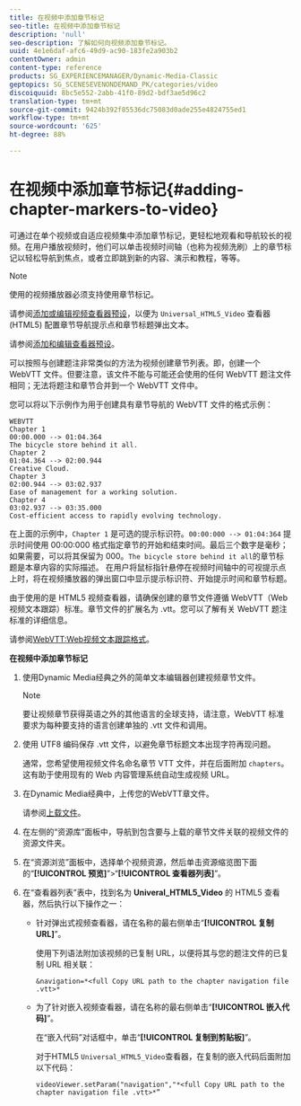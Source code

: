 ```yaml
---
title: 在视频中添加章节标记
seo-title: 在视频中添加章节标记
description: 'null'
seo-description: 了解如何向视频添加章节标记。
uuid: 4e1e6daf-afc6-49d9-ac90-183fe2a903b2
contentOwner: admin
content-type: reference
products: SG_EXPERIENCEMANAGER/Dynamic-Media-Classic
geptopics: SG_SCENESEVENONDEMAND_PK/categories/video
discoiquuid: 8bc5e552-2abb-41f0-89d2-bdf3ae5d96c2
translation-type: tm+mt
source-git-commit: 9424b392f85536dc75083d0ade255e4824755ed1
workflow-type: tm+mt
source-wordcount: '625'
ht-degree: 88%

---
```



# 在视频中添加章节标记{#adding-chapter-markers-to-video}

可通过在单个视频或自适应视频集中添加章节标记，更轻松地观看和导航较长的视频。在用户播放视频时，他们可以单击视频时间轴（也称为视频洗刷）上的章节标记以轻松导航到焦点，或者立即跳到新的内容、演示和教程，等等。

>[!NOTE]
>
>使用的视频播放器必须支持使用章节标记。

请参阅[添加或编辑视频查看器预设](previewing-videos-video-viewer.md#adding_or_editing_a_video_viewer_preset)，以便为 `Universal_HTML5_Video` 查看器 (HTML5) 配置章节导航提示点和章节标题弹出文本。

请参阅[添加和编辑查看器预设](application-setup.md#adding_and_editing_viewer_presets)。

可以按照与创建题注非常类似的方法为视频创建章节列表。即，创建一个 WebVTT 文件。但要注意，该文件不能与可能还会使用的任何 WebVTT 题注文件相同；无法将题注和章节合并到一个 WebVTT 文件中。

您可以将以下示例作为用于创建具有章节导航的 WebVTT 文件的格式示例：

```as3
WEBVTT 
Chapter 1 
00:00.000 --> 01:04.364 
The bicycle store behind it all. 
Chapter 2 
01:04.364 --> 02:00.944 
Creative Cloud. 
Chapter 3 
02:00.944 --> 03:02.937 
Ease of management for a working solution. 
Chapter 4 
03:02.937 --> 03:35.000 
Cost-efficient access to rapidly evolving technology.
```

在上面的示例中，`Chapter 1` 是可选的提示标识符。`00:00:000 --> 01:04:364` 提示时间使用 00:00:000 格式指定章节的开始和结束时间。最后三个数字是毫秒；如果需要，可以将其保留为 000。`The bicycle store behind it all`的章节标题是本章内容的实际描述。 在用户将鼠标指针悬停在视频时间轴中的可视提示点上时，将在视频播放器的弹出窗口中显示提示标识符、开始提示时间和章节标题。

由于使用的是 HTML5 视频查看器，请确保创建的章节文件遵循 WebVTT（Web 视频文本跟踪）标准。章节文件的扩展名为 .vtt。您可以了解有关 WebVTT 题注标准的详细信息。

请参阅[WebVTT:Web视频文本跟踪格式](https://dev.w3.org/html5/webvtt/)。

**在视频中添加章节标记**

1. 使用Dynamic Media经典之外的简单文本编辑器创建视频章节文件。

   >[!NOTE]
   >
   >要让视频章节获得英语之外的其他语言的全球支持，请注意，WebVTT 标准要求为每种要支持的语言创建单独的 .vtt 文件和调用。

1. 使用 UTF8 编码保存 .vtt 文件，以避免章节标题文本出现字符再现问题。

   通常，您希望使用视频文件名命名章节 VTT 文件，并在后面附加 `chapters`。这有助于使用现有的 Web 内容管理系统自动生成视频 URL。

1. 在Dynamic Media经典中，上传您的WebVTT章文件。

   请参阅[上载文件](uploading-files.md#uploading_files)。

1. 在左侧的“资源库”面板中，导航到包含要与上载的章节文件关联的视频文件的资源文件夹。
1. 在“资源浏览”面板中，选择单个视频资源，然后单击资源缩览图下面的“**[!UICONTROL 预览]**”>“**[!UICONTROL 查看器列表]**”。
1. 在“查看器列表”表中，找到名为 **Univeral_HTML5_Video** 的 HTML5 查看器，然后执行以下操作之一：

   * 针对弹出式视频查看器，请在名称的最右侧单击“**[!UICONTROL 复制 URL]**”。

      使用下列语法附加该视频的已复制 URL，以便将其与您的题注文件的已复制 URL 相关联：

      `&navigation=*<full Copy URL path to the chapter navigation file .vtt>*`

   * 为了针对嵌入视频查看器，请在名称的最右侧单击“**[!UICONTROL 嵌入代码]**”。

      在“嵌入代码”对话框中，单击“**[!UICONTROL 复制到剪贴板]**”。

      对于HTML5 `Universal_HTML5_Video`查看器，在复制的嵌入代码后面附加以下代码：

      `videoViewer.setParam("navigation","*<full Copy URL path to the chapter navigation file .vtt>*”`

